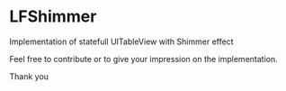 # LFShimmer
Implementation of statefull UITableView with Shimmer effect

Feel free to contribute or to give your impression on the implementation.

Thank you
